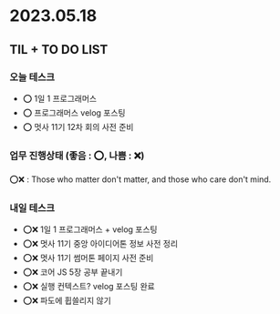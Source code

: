 # 2023.05.18

## TIL + TO DO LIST

### 오늘 테스크

- ⭕ 1일 1 프로그래머스
- ⭕ 프로그래머스 velog 포스팅
- ⭕ 멋사 11기 12차 회의 사전 준비

### 업무 진행상태 (좋음 : ⭕, 나쁨 : ❌)

⭕❌ : Those who matter don't matter, and those who care don't mind.

### 내일 테스크

- ⭕❌ 1일 1 프로그래머스 + velog 포스팅
- ⭕❌ 멋사 11기 중앙 아이디어톤 정보 사전 정리
- ⭕❌ 멋사 11기 썸머톤 페이지 사전 준비
- ⭕❌ 코어 JS 5장 공부 끝내기
- ⭕❌ 실행 컨텍스트? velog 포스팅 완료
- ⭕❌ 파도에 휩쓸리지 않기
